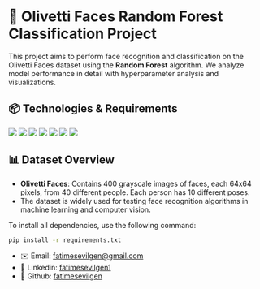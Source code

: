 # 🎉 Olivetti Faces Random Forest Classification Project

This project aims to perform face recognition and classification on the Olivetti Faces dataset using the **Random Forest** algorithm. We analyze model performance in detail with hyperparameter analysis and visualizations.

## 📦 Technologies & Requirements

<p align="left">
	<img src="https://img.shields.io/badge/python-3776AB?style=for-the-badge&logo=python&logoColor=white" />
	<img src="https://img.shields.io/badge/jupyter-F37626?style=for-the-badge&logo=jupyter&logoColor=white" />
	<img src="https://img.shields.io/badge/scikit--learn-F7931E?style=for-the-badge&logo=scikit-learn&logoColor=white" />
	<img src="https://img.shields.io/badge/matplotlib-11557C?style=for-the-badge&logo=matplotlib&logoColor=white" />
	<img src="https://img.shields.io/badge/seaborn-76B7B2?style=for-the-badge&logo=python&logoColor=white" />
	<img src="https://img.shields.io/badge/pandas-150458?style=for-the-badge&logo=pandas&logoColor=white" />
	<img src="https://img.shields.io/badge/numpy-013243?style=for-the-badge&logo=numpy&logoColor=white" />
</p>

## 📊 Dataset Overview
- **Olivetti Faces**: Contains 400 grayscale images of faces, each 64x64 pixels, from 40 different people. Each person has 10 different poses.
- The dataset is widely used for testing face recognition algorithms in machine learning and computer vision.

To install all dependencies, use the following command:

```bash
pip install -r requirements.txt
```

- ✉️ Email: [fatimesevilgen@gmail.com](mailto:fatimesevilgen@gmail.com)
- 💼 Linkedin: [fatimesevilgen1](https://www.linkedin.com/in/fatimesevilgen1/)
- 🐙 Github: [fatimesevilgen](https://github.com/fatimesevilgen)
